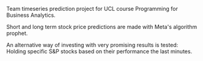 Team timeseries prediction project for UCL course Programming for Business Analytics.

Short and long term stock price predictions are made with Meta's algorithm prophet.

An alternative way of investing with very promising results is tested: Holding specific S&P stocks based on their performance the last minutes.
